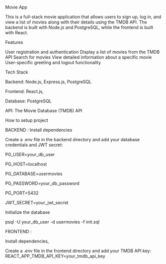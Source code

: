 Movie App

This is a full-stack movie application that allows users to sign up, log in, and view a list of movies along with their details using the TMDB API. The backend is built with Node.js and PostgreSQL, while the frontend is built with React.

Features

User registration and authentication Display a list of movies from the TMDB API Search for movies View detailed information about a specific movie User-specific greeting and logout functionality

Tech Stack

Backend: Node.js, Express.js, PostgreSQL

Frontend: React.js,

Database: PostgreSQL

API: The Movie Database (TMDB) API

How to setup project

BACKEND : Install dependencies

Create a .env file in the backend directory and add your database credentials and JWT secret:

PG_USER=your_db_user

PG_HOST=localhost

PG_DATABASE=usermovies

PG_PASSWORD=your_db_password

PG_PORT=5432

JWT_SECRET=your_jwt_secret

Initialize the database

psql -U your_db_user -d usermovies -f init.sql

FRONTEND :

Install dependencies,

Create a .env file in the frontend directory and add your TMDB API key: REACT_APP_TMDB_API_KEY=your_tmdb_api_key
